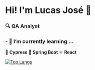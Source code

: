 # Hi! I'm Lucas José 👋
### 🔍 QA Analyst

### - 🌱 I’m currently learning ...
  🌲 **Cypress**
  🚀 **Spring Boot**
  ⚛️ **React**
  

[![Top Langs](https://github-readme-stats.vercel.app/api/top-langs/?username=LucasJoseArantes&layout=compact&theme=radical)](https://github.com/anuraghazra/github-readme-stats)

